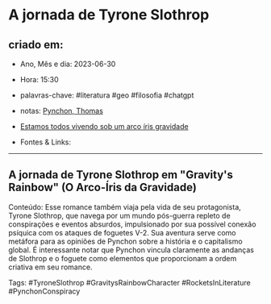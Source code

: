 # A jornada de Tyrone Slothrop

## criado em: 
-  Ano, Mês e dia: 2023-06-30
- Hora: 15:30

- palavras-chave: #literatura #geo #filosofia #chatgpt 
- notas: [Pynchon, Thomas](../4%20-%20REF%20BIBLIOGRÁFICA/Pynchon,%20Thomas.md)
- [Estamos todos vivendo sob um arco íris gravidade](Estamos%20todos%20vivendo%20sob%20um%20arco%20íris%20gravidade.md)
- Fontes & Links: 
---

## A jornada de Tyrone Slothrop em "Gravity's Rainbow" (O Arco-Íris da Gravidade)

Conteúdo: Esse romance também viaja pela vida de seu protagonista, Tyrone Slothrop, que navega por um mundo pós-guerra repleto de conspirações e eventos absurdos, impulsionado por sua possível conexão psíquica com os ataques de foguetes V-2. Sua aventura serve como metáfora para as opiniões de Pynchon sobre a história e o capitalismo global. É interessante notar que Pynchon vincula claramente as andanças de Slothrop e o foguete como elementos que proporcionam a ordem criativa em seu romance.

Tags: #TyroneSlothrop #GravitysRainbowCharacter #RocketsInLiterature #PynchonConspiracy
